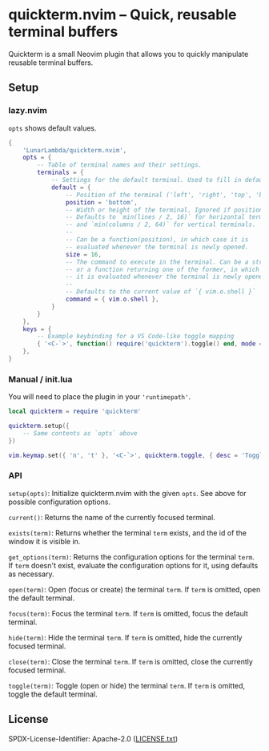 # quickterm.nvim – Quick, reusable terminal buffers

Quickterm is a small Neovim plugin that allows you to quickly manipulate reusable terminal buffers.

## Setup

### lazy.nvim

`opts` shows default values.

```lua
{
    'LunarLambda/quickterm.nvim',
    opts = {
        -- Table of terminal names and their settings.
        terminals = {
            -- Settings for the default terminal. Used to fill in defaults for other terminals.
            default = {
                -- Position of the terminal ('left', 'right', 'top', 'bottom', 'tab')
                position = 'bottom',
                -- Width or height of the terminal. Ignored if position is set to 'tab'.
                -- Defaults to `min(lines / 2, 16)` for horizontal terminals,
                -- and `min(columns / 2, 64)` for vertical terminals.
                --
                -- Can be a function(position), in which case it is
                -- evaluated whenever the terminal is newly opened.
                size = 16,
                -- The command to execute in the terminal. Can be a string, list of strings,
                -- or a function returning one of the former, in which case
                -- it is evaluated whenever the terminal is newly opened.
                --
                -- Defaults to the current value of `{ vim.o.shell }`
                command = { vim.o.shell },
            }
        }
    },
    keys = {
        -- Example keybinding for a VS Code-like toggle mapping
        { '<C-`>', function() require('quickterm').toggle() end, mode = { 'n', 't' } },
    },
}
```

### Manual / init.lua

You will need to place the plugin in your `'runtimepath'`.

```lua
local quickterm = require 'quickterm'

quickterm.setup({
    -- Same contents as `opts` above
})

vim.keymap.set({ 'n', 't' }, '<C-`>', quickterm.toggle, { desc = 'Toggle terminal buffer' })
```

### API

`setup(opts)`: Initialize quickterm.nvim with the given `opts`.
See above for possible configuration options.

`current()`: Returns the name of the currently focused terminal.

`exists(term)`: Returns whether the terminal `term` exists,
and the id of the window it is visible in.

`get_options(term)`: Returns the configuration options for the terminal `term`.
If `term` doesn't exist, evaluate the configuration options for it, using defaults as necessary.

`open(term)`: Open (focus or create) the terminal `term`.
If `term` is omitted, open the default terminal.

`focus(term)`: Focus the terminal `term`.
If `term` is omitted, focus the default terminal.

`hide(term)`: Hide the terminal `term`.
If `term` is omitted, hide the currently focused terminal.

`close(term)`: Close the terminal `term`.
If `term` is omitted, close the currently focused terminal.

`toggle(term)`: Toggle (open or hide) the terminal `term`.
If `term` is omitted, toggle the default terminal.

## License

SPDX-License-Identifier: Apache-2.0 ([LICENSE.txt](LICENSE.txt))
